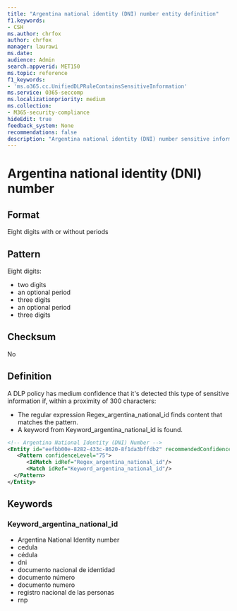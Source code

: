 ```yaml
---
title: "Argentina national identity (DNI) number entity definition"
f1.keywords:
- CSH
ms.author: chrfox
author: chrfox
manager: laurawi
ms.date:
audience: Admin
search.appverid: MET150
ms.topic: reference
f1_keywords:
- 'ms.o365.cc.UnifiedDLPRuleContainsSensitiveInformation'
ms.service: O365-seccomp
ms.localizationpriority: medium
ms.collection:
- M365-security-compliance
hideEdit: true
feedback_system: None
recommendations: false
description: "Argentina national identity (DNI) number sensitive information type entity definition."
---
```


# Argentina national identity (DNI) number

## Format

Eight digits with or without periods

## Pattern

Eight digits:

- two digits
- an optional period
- three digits
- an optional period
- three digits

## Checksum

No

## Definition

A DLP policy has medium confidence that it's detected this type of sensitive information if, within a proximity of 300 characters:

- The regular expression Regex_argentina_national_id finds content that matches the pattern.
- A keyword from Keyword_argentina_national_id is found.

```xml
<!-- Argentina National Identity (DNI) Number -->
<Entity id="eefbb00e-8282-433c-8620-8f1da3bffdb2" recommendedConfidence="75" patternsProximity="300">
   <Pattern confidenceLevel="75">
      <IdMatch idRef="Regex_argentina_national_id"/>
      <Match idRef="Keyword_argentina_national_id"/>
  </Pattern>
</Entity>
```

## Keywords

### Keyword_argentina_national_id

- Argentina National Identity number
- cedula
- cédula
- dni
- documento nacional de identidad
- documento número
- documento numero
- registro nacional de las personas
- rnp